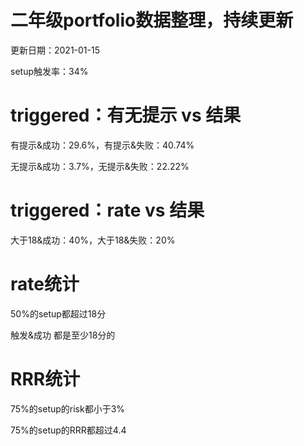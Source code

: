 # 二年级portfolio数据整理，持续更新

更新日期：2021-01-15

setup触发率：34%

# triggered：有无提示 vs 结果

有提示&成功：29.6%，有提示&失败：40.74%

无提示&成功：3.7%，无提示&失败：22.22%

# triggered：rate vs 结果

大于18&成功：40%，大于18&失败：20%

# rate统计

50%的setup都超过18分

触发&成功 都是至少18分的

# RRR统计

75%的setup的risk都小于3%

75%的setup的RRR都超过4.4
